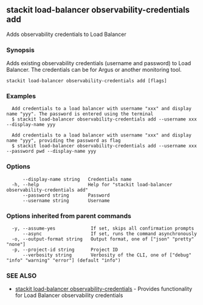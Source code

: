 ## stackit load-balancer observability-credentials add

Adds observability credentials to Load Balancer

### Synopsis

Adds existing observability credentials (username and password) to Load Balancer. The credentials can be for Argus or another monitoring tool.

```
stackit load-balancer observability-credentials add [flags]
```

### Examples

```
  Add credentials to a load balancer with username "xxx" and display name "yyy". The password is entered using the terminal
  $ stackit load-balancer observability-credentials add --username xxx --display-name yyy

  Add credentials to a load balancer with username "xxx" and display name "yyy", providing the password as flag
  $ stackit load-balancer observability-credentials add --username xxx --password pwd --display-name yyy
```

### Options

```
      --display-name string   Credentials name
  -h, --help                  Help for "stackit load-balancer observability-credentials add"
      --password string       Password
      --username string       Username
```

### Options inherited from parent commands

```
  -y, --assume-yes             If set, skips all confirmation prompts
      --async                  If set, runs the command asynchronously
  -o, --output-format string   Output format, one of ["json" "pretty" "none"]
  -p, --project-id string      Project ID
      --verbosity string       Verbosity of the CLI, one of ["debug" "info" "warning" "error"] (default "info")
```

### SEE ALSO

* [stackit load-balancer observability-credentials](./stackit_load-balancer_observability-credentials.md)	 - Provides functionality for Load Balancer observability credentials

